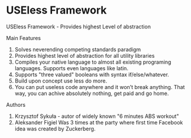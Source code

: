 # USEless Framework
USEless Framework - Provides highest Level of abstraction

Main Features

1. Solves neverending competing standards paradigm
2. Provides highest level of abstraction for all utility libraries
3. Compiles your native language to almost all existing programing languages. Supports even languages like latin.
4. Supports "three valued" booleans with syntax if/else/whatever.
5. Build upon concept use less do more.
6. You can put useless code anywhere and it won’t break anything. That way, you can achive absolutely nothing, get paid and go home.

Authors

1. Krzysztof Sykuła - autor of widely known "6 minutes ABS workout"
2. Aleksander Figiel
Was 3 times at the party where first time Facebook idea was created by Zuckerberg.
